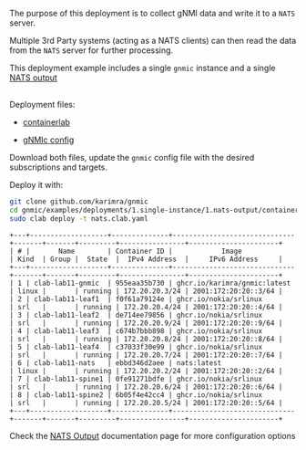 The purpose of this deployment is to collect gNMI data and write it to a `NATS` server.

Multiple 3rd Party systems (acting as a NATS clients) can then read the data from the `NATS` server for further processing.

This deployment example includes a single `gnmic` instance and a single [NATS output](../../../user_guide/outputs/nats_output.md)


<div class="mxgraph" style="max-width:100%;border:1px solid transparent;margin:0 auto; display:block;" data-mxgraph="{&quot;page&quot;:0,&quot;zoom&quot;:1.4,&quot;highlight&quot;:&quot;#0000ff&quot;,&quot;nav&quot;:true,&quot;check-visible-state&quot;:true,&quot;resize&quot;:true,&quot;url&quot;:&quot;https://raw.githubusercontent.com/karimra/gnmic/diagrams/diagrams/clab_deployments.drawio&quot;}"></div>

<script type="text/javascript" src="https://cdn.jsdelivr.net/gh/hellt/drawio-js@main/embed2.js?&fetch=https%3A%2F%2Fraw.githubusercontent.com%2Fkarimra%2Fgnmic%2Fdiagrams%2Fclab_deployments.drawio" async></script>

Deployment files:

- [containerlab](https://github.com/karimra/gnmic/blob/master/examples/deployments/containerlab/1.single-instance/1.nats-output/nats.clab.yaml)

- [gNMIc config](https://github.com/karimra/gnmic/blob/master/examples/deployments/containerlab/1.single-instance/1.nats-output/gnmic.yaml)

Download both files, update the `gnmic` config file with the desired subscriptions and targets.

Deploy it with:

```bash
git clone github.com/karimra/gnmic
cd gnmic/examples/deployments/1.single-instance/1.nats-output/containerlab
sudo clab deploy -t nats.clab.yaml
```

```text
+---+-------------------+--------------+------------------------------+-------+-------+---------+----------------+----------------------+
| # |       Name        | Container ID |            Image             | Kind  | Group |  State  |  IPv4 Address  |     IPv6 Address     |
+---+-------------------+--------------+------------------------------+-------+-------+---------+----------------+----------------------+
| 1 | clab-lab11-gnmic  | 955eaa35b730 | ghcr.io/karimra/gnmic:latest | linux |       | running | 172.20.20.3/24 | 2001:172:20:20::3/64 |
| 2 | clab-lab11-leaf1  | f0f61a79124e | ghcr.io/nokia/srlinux        | srl   |       | running | 172.20.20.4/24 | 2001:172:20:20::4/64 |
| 3 | clab-lab11-leaf2  | de714ee79856 | ghcr.io/nokia/srlinux        | srl   |       | running | 172.20.20.9/24 | 2001:172:20:20::9/64 |
| 4 | clab-lab11-leaf3  | c674b7bbb898 | ghcr.io/nokia/srlinux        | srl   |       | running | 172.20.20.8/24 | 2001:172:20:20::8/64 |
| 5 | clab-lab11-leaf4  | c37033f30e99 | ghcr.io/nokia/srlinux        | srl   |       | running | 172.20.20.7/24 | 2001:172:20:20::7/64 |
| 6 | clab-lab11-nats   | ebbd346d2aee | nats:latest                  | linux |       | running | 172.20.20.2/24 | 2001:172:20:20::2/64 |
| 7 | clab-lab11-spine1 | 0fe91271bdfe | ghcr.io/nokia/srlinux        | srl   |       | running | 172.20.20.6/24 | 2001:172:20:20::6/64 |
| 8 | clab-lab11-spine2 | 6b05f4e42cc4 | ghcr.io/nokia/srlinux        | srl   |       | running | 172.20.20.5/24 | 2001:172:20:20::5/64 |
+---+-------------------+--------------+------------------------------+-------+-------+---------+----------------+----------------------+
```

Check the [NATS Output](../../../user_guide/outputs/nats_output.md) documentation page for more configuration options
